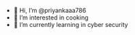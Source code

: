 - 👋 Hi, I’m @priyankaaa786
- 👀 I’m interested in cooking
- 🌱 I’m currently learning in cyber security


<!---
priyankaaa786/priyankaaa786 is a ✨ special ✨ repository because its `README.md` (this file) appears on your GitHub profile.
You can click the Preview link to take a look at your changes.
--->
